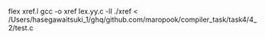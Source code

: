 flex xref.l
gcc -o xref lex.yy.c -ll
./xref < /Users/hasegawaitsuki_1/ghq/github.com/maropook/compiler_task/task4/4_2/test.c
